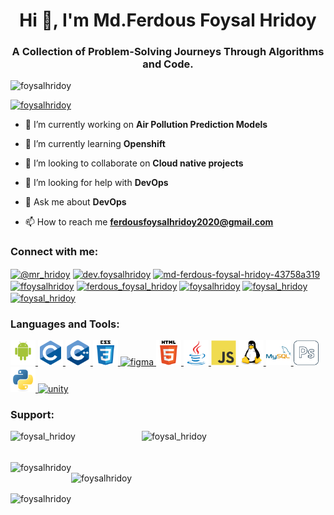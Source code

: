 <h1 align="center">Hi 👋, I'm Md.Ferdous Foysal Hridoy</h1>
<h3 align="center">A Collection of Problem-Solving Journeys Through Algorithms and Code.</h3>


<p align="left"> <img src="https://komarev.com/ghpvc/?username=foysalhridoy&label=Profile%20views&color=0e75b6&style=flat" alt="foysalhridoy" /> </p>

<p align="left"> <a href="https://github.com/ryo-ma/github-profile-trophy"><img src="https://github-profile-trophy.vercel.app/?username=foysalhridoy" alt="foysalhridoy" /></a> </p>

- 🔭 I’m currently working on **Air Pollution Prediction Models**

- 🌱 I’m currently learning **Openshift**

- 👯 I’m looking to collaborate on **Cloud native projects**

- 🤝 I’m looking for help with **DevOps**

- 💬 Ask me about **DevOps**

- 📫 How to reach me **ferdousfoysalhridoy2020@gmail.com**

<h3 align="left">Connect with me:</h3>
<p align="left">
<a href="https://codepen.io/@mr_hridoy" target="blank"><img align="center" src="https://raw.githubusercontent.com/rahuldkjain/github-profile-readme-generator/master/src/images/icons/Social/codepen.svg" alt="@mr_hridoy" height="30" width="40" /></a>
<a href="https://dev.to/dev.foysalhridoy" target="blank"><img align="center" src="https://raw.githubusercontent.com/rahuldkjain/github-profile-readme-generator/master/src/images/icons/Social/devto.svg" alt="dev.foysalhridoy" height="30" width="40" /></a>
<a href="https://linkedin.com/in/md-ferdous-foysal-hridoy-43758a319" target="blank"><img align="center" src="https://raw.githubusercontent.com/rahuldkjain/github-profile-readme-generator/master/src/images/icons/Social/linked-in-alt.svg" alt="md-ferdous-foysal-hridoy-43758a319" height="30" width="40" /></a>
<a href="https://fb.com/ffoysalhridoy" target="blank"><img align="center" src="https://raw.githubusercontent.com/rahuldkjain/github-profile-readme-generator/master/src/images/icons/Social/facebook.svg" alt="ffoysalhridoy" height="30" width="40" /></a>
<a href="https://instagram.com/ferdous_foysal_hridoy" target="blank"><img align="center" src="https://raw.githubusercontent.com/rahuldkjain/github-profile-readme-generator/master/src/images/icons/Social/instagram.svg" alt="ferdous_foysal_hridoy" height="30" width="40" /></a>
<a href="https://dribbble.com/foysalhridoy" target="blank"><img align="center" src="https://raw.githubusercontent.com/rahuldkjain/github-profile-readme-generator/master/src/images/icons/Social/dribbble.svg" alt="foysalhridoy" height="30" width="40" /></a>
<a href="https://www.youtube.com/c/foysal_hridoy" target="blank"><img align="center" src="https://raw.githubusercontent.com/rahuldkjain/github-profile-readme-generator/master/src/images/icons/Social/youtube.svg" alt="foysal_hridoy" height="30" width="40" /></a>
<a href="https://discord.gg/foysal_hridoy" target="blank"><img align="center" src="https://raw.githubusercontent.com/rahuldkjain/github-profile-readme-generator/master/src/images/icons/Social/discord.svg" alt="foysal_hridoy" height="30" width="40" /></a>
</p>

<h3 align="left">Languages and Tools:</h3>
<p align="left"> <a href="https://developer.android.com" target="_blank" rel="noreferrer"> <img src="https://raw.githubusercontent.com/devicons/devicon/master/icons/android/android-original-wordmark.svg" alt="android" width="40" height="40"/> </a> <a href="https://www.cprogramming.com/" target="_blank" rel="noreferrer"> <img src="https://raw.githubusercontent.com/devicons/devicon/master/icons/c/c-original.svg" alt="c" width="40" height="40"/> </a> <a href="https://www.w3schools.com/cpp/" target="_blank" rel="noreferrer"> <img src="https://raw.githubusercontent.com/devicons/devicon/master/icons/cplusplus/cplusplus-original.svg" alt="cplusplus" width="40" height="40"/> </a> <a href="https://www.w3schools.com/css/" target="_blank" rel="noreferrer"> <img src="https://raw.githubusercontent.com/devicons/devicon/master/icons/css3/css3-original-wordmark.svg" alt="css3" width="40" height="40"/> </a> <a href="https://www.figma.com/" target="_blank" rel="noreferrer"> <img src="https://www.vectorlogo.zone/logos/figma/figma-icon.svg" alt="figma" width="40" height="40"/> </a> <a href="https://www.w3.org/html/" target="_blank" rel="noreferrer"> <img src="https://raw.githubusercontent.com/devicons/devicon/master/icons/html5/html5-original-wordmark.svg" alt="html5" width="40" height="40"/> </a> <a href="https://www.java.com" target="_blank" rel="noreferrer"> <img src="https://raw.githubusercontent.com/devicons/devicon/master/icons/java/java-original.svg" alt="java" width="40" height="40"/> </a> <a href="https://developer.mozilla.org/en-US/docs/Web/JavaScript" target="_blank" rel="noreferrer"> <img src="https://raw.githubusercontent.com/devicons/devicon/master/icons/javascript/javascript-original.svg" alt="javascript" width="40" height="40"/> </a> <a href="https://www.linux.org/" target="_blank" rel="noreferrer"> <img src="https://raw.githubusercontent.com/devicons/devicon/master/icons/linux/linux-original.svg" alt="linux" width="40" height="40"/> </a> <a href="https://www.mysql.com/" target="_blank" rel="noreferrer"> <img src="https://raw.githubusercontent.com/devicons/devicon/master/icons/mysql/mysql-original-wordmark.svg" alt="mysql" width="40" height="40"/> </a> <a href="https://www.photoshop.com/en" target="_blank" rel="noreferrer"> <img src="https://raw.githubusercontent.com/devicons/devicon/master/icons/photoshop/photoshop-line.svg" alt="photoshop" width="40" height="40"/> </a> <a href="https://www.python.org" target="_blank" rel="noreferrer"> <img src="https://raw.githubusercontent.com/devicons/devicon/master/icons/python/python-original.svg" alt="python" width="40" height="40"/> </a> <a href="https://unity.com/" target="_blank" rel="noreferrer"> <img src="https://www.vectorlogo.zone/logos/unity3d/unity3d-icon.svg" alt="unity" width="40" height="40"/> </a> </p>

<h3 align="left">Support:</h3>
<p><a href="https://www.buymeacoffee.com/foysal_hridoy"> <img align="left" src="https://cdn.buymeacoffee.com/buttons/v2/default-yellow.png" height="50" width="210" alt="foysal_hridoy" /></a><a href="https://ko-fi.com/foysal_hridoy"> <img align="left" src="https://cdn.ko-fi.com/cdn/kofi3.png?v=3" height="50" width="210" alt="foysal_hridoy" /></a></p><br><br>

<p><img align="left" src="https://github-readme-stats.vercel.app/api/top-langs?username=foysalhridoy&show_icons=true&locale=en&layout=compact" alt="foysalhridoy" /></p>

<p>&nbsp;<img align="center" src="https://github-readme-stats.vercel.app/api?username=foysalhridoy&show_icons=true&locale=en" alt="foysalhridoy" /></p>

<p><img align="center" src="https://github-readme-streak-stats.herokuapp.com/?user=foysalhridoy&" alt="foysalhridoy" /></p>
